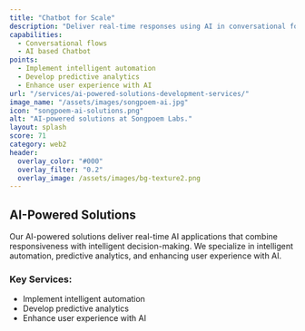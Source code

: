```yaml
---
title: "Chatbot for Scale"
description: "Deliver real-time responses using AI in conversational format"
capabilities:
  - Conversational flows
  - AI based Chatbot
points:
  - Implement intelligent automation
  - Develop predictive analytics
  - Enhance user experience with AI
url: "/services/ai-powered-solutions-development-services/"
image_name: "/assets/images/songpoem-ai.jpg"
icon: "songpoem-ai-solutions.png"
alt: "AI-powered solutions at Songpoem Labs."
layout: splash
score: 71
category: web2
header:
  overlay_color: "#000"
  overlay_filter: "0.2"
  overlay_image: /assets/images/bg-texture2.png
---
```

## AI-Powered Solutions

Our AI-powered solutions deliver real-time AI applications that combine responsiveness with intelligent decision-making. We specialize in intelligent automation, predictive analytics, and enhancing user experience with AI.

### Key Services:
- Implement intelligent automation
- Develop predictive analytics
- Enhance user experience with AI
